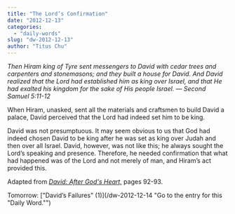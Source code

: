 ```yaml
---
title: "The Lord’s Confirmation"
date: "2012-12-13"
categories: 
  - "daily-words"
slug: "dw-2012-12-13"
author: "Titus Chu"
---
```


_Then Hiram king of Tyre sent messengers to David with cedar trees and carpenters and stonemasons; and they built a house for David. And David realized that the Lord had established him as king over Israel, and that He had exalted his kingdom for the sake of His people Israel._ _— Second Samuel 5:11-12_

When Hiram, unasked, sent all the materials and craftsmen to build David a palace, David perceived that the Lord had indeed set him to be king.

David was not presumptuous. It may seem obvious to us that God had indeed chosen David to be king after he was set as king over Judah and then over all Israel. David, however, was not like this; he always sought the Lord’s speaking and presence. Therefore, he needed confirmation that what had happened was of the Lord and not merely of man, and Hiram’s act provided this.

Adapted from _[David: After God's Heart,](/book-david "Go to the listing for this book.")_ pages 92-93.

Tomorrow: ["David’s Failures" (1)](/dw-2012-12-14 "Go to the entry for this "Daily Word."")
